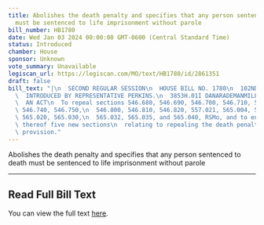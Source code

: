 ```yaml
---
title: Abolishes the death penalty and specifies that any person sentenced to death
  must be sentenced to life imprisonment without parole
bill_number: HB1780
date: Wed Jan 03 2024 00:00:00 GMT-0600 (Central Standard Time)
status: Introduced
chamber: House
sponsor: Unknown
vote_summary: Unavailable
legiscan_url: https://legiscan.com/MO/text/HB1780/id/2861351
draft: false
bill_text: "|\n  SECOND REGULAR SESSION\n  HOUSE BILL NO. 1780\n  102ND GENERAL ASSEMBLY\n\
  \  INTRODUCED BY REPRESENTATIVE PERKINS.\n  3853H.01I DANARADEMANMILLER,ChiefClerk\n\
  \  AN ACT\n  To repeal sections 546.680, 546.690, 546.700, 546.710, 546.720, 546.730,\
  \ 546.740, 546.750,\n  546.800, 546.810, 546.820, 557.021, 565.004, 565.005, 565.006,\
  \ 565.020, 565.030,\n  565.032, 565.035, and 565.040, RSMo, and to enact in lieu\
  \ thereof five new sections\n  relating to repealing the death penalty, with a penalty\
  \ provision."
---
```

Abolishes the death penalty and specifies that any person sentenced to death must be sentenced to life imprisonment without parole

---

## Read Full Bill Text

You can view the full text [here](https://legiscan.com/MO/text/HB1780/id/2861351).
